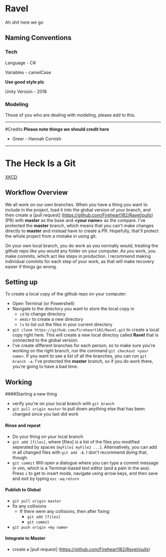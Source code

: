 # Ravel
Ah shit here we go


## Naming Conventions
### Tech
Language - C#

Variables - camelCase

**Use good style plz**

Unity Version - 2018

### Modeling
Those of you who are dealing with modeling, please add to this. 

---
#Credits
**Please note things we should credit here** 

* Greer - Hannah Cornish

---
# The Heck Is a Git
[XKCD](https://xkcd.com/1597/)

## Workflow Overview
We all work on our own branches.
When you have a thing you want to include in the project, load it into the global version of your branch, and then create a [pull request] (https://github.com/Fireheart182/Ravel/pulls) (PR) with **master** as the base and **\<your name\>** as the compare. 
I've protected the **master** branch, which means that you can't make changes directly to **master** and instead have to create a PR. Hopefully, that'll protect the whole project from a mistake in using git.

On your own local branch, you do work as you normally would, treating the github repo like you would any folder on your computer. As you work, you make commits, which act like steps in production. I recommend making individual commits for each step of your work, as that will make recovery easier if things go wrong.
## Setting up
To create a local copy of the github repo on your computer:
    
* Open Terminal (or Powershell)
* Navigate to the directory you want to store the local copy in
    * `cd` to change directory
    * `mkdir` to create a new directory
    * `ls` to list out the files in your current directory
* `git clone https://github.com/Fireheart182/Ravel.git` to create a local copy right here. This will create a new local directoy called **Ravel** that is connected to the global version.
* I've create different branches for each person, so to make sure you're working on the right branch, run the command `git checkout <your name>`. If you want to see a list of all the branches, you can run `git branch -a`. I've protected the **master** branch, so if you do work there, you're going to have a bad time.

## Working
####Starting a new thing
* verify you're on your local branch with `git branch`
* `git pull origin master` to pull down anything else that has been changed since you last did work

#### Rinse and repeat
* Do your thing on your local branch
* `git add [files]`, where [files] is a list of the files you modified seperated by spaces (`myFile1 myFile2 ...`). Alternatively, you can add in all changed files with `git add -A`. I don't recommend doing that, though.
* `git commit` Will open a dialogue where you can type a commit message in vim, which is a Terminal-based text editor (and a pain in the ass). Press `i` to get to insert mode, navigate using arrow keys, and then save and exit by typing `esc` `:wq` `return`

#### Publish to Global
* `git pull origin master`
* fix any collisions
    * If there were any collisions, then after fixing:
        * `git add [files]`
        * `git commit`
* `git push origin <my name>`

#### Integrate to Master
* create a [pull request] (https://github.com/Fireheart182/Ravel/pulls)


